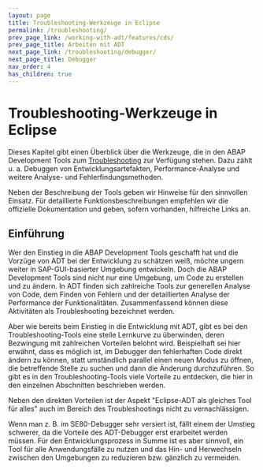 ```yaml
---
layout: page
title: Troubleshooting-Werkzeuge in Eclipse
permalink: /troubleshooting/
prev_page_link: /working-with-adt/features/cds/
prev_page_title: Arbeiten mit ADT
next_page_link: /troubleshooting/debugger/
next_page_title: Debugger
nav_order: 4
has_children: true
---
```


# Troubleshooting-Werkzeuge in Eclipse

Dieses Kapitel gibt einen Überblick über die Werkzeuge, die in den ABAP Development Tools zum [Troubleshooting](https://help.sap.com/docs/ABAP_PLATFORM_NEW/c238d694b825421f940829321ffa326a/4ecc7d3a6e391014adc9fffe4e204223.html) zur Verfügung stehen. Dazu zählt u. a. Debuggen von Entwicklungsartefakten, Performance-Analyse und weitere Analyse- und Fehlerfindungsmethoden.

Neben der Beschreibung der Tools geben wir Hinweise für den sinnvollen Einsatz. Für detaillierte Funktionsbeschreibungen empfehlen wir die offizielle Dokumentation und geben, sofern vorhanden, hilfreiche Links an.

## Einführung

Wer den Einstieg in die ABAP Development Tools geschafft hat und die Vorzüge von ADT bei der Entwicklung zu schätzen weiß, möchte ungern weiter in SAP-GUI-basierter Umgebung entwickeln. Doch die ABAP Development Tools sind nicht nur eine Umgebung, um Code zu erstellen und zu ändern. In ADT finden sich zahlreiche Tools zur generellen Analyse von Code, dem Finden von Fehlern und der detaillierten Analyse der Performance der Funktionalitäten. Zusammenfassend können diese Aktivitäten als Troubleshooting bezeichnet werden.

Aber wie bereits beim Einstieg in die Entwicklung mit ADT, gibt es bei den Troubleshooting-Tools eine steile Lernkurve zu überwinden, deren Bezwingung mit zahlreichen Vorteilen belohnt wird. Beispielhaft sei hier erwähnt, dass es möglich ist, im Debugger den fehlerhaften Code direkt ändern zu können, statt umständlich parallel einen neuen Modus zu öffnen, die betreffende Stelle zu suchen und dann die Änderung durchzuführen. So gibt es in den Troubleshooting-Tools viele Vorteile zu entdecken, die hier in den einzelnen Abschnitten beschrieben werden.

Neben den direkten Vorteilen ist der Aspekt "Eclipse-ADT als gleiches Tool für alles" auch im Bereich des Troubleshootings nicht zu vernachlässigen.

Wenn man z. B. im SE80-Debugger sehr versiert ist, fällt einem der Umstieg schwerer, da die Vorteile des ADT-Debugger erst erarbeitet werden müssen. Für den Entwicklungsprozess in Summe ist es aber sinnvoll, ein Tool für alle Anwendungsfälle zu nutzen und das Hin- und Herwechseln zwischen den Umgebungen zu reduzieren bzw. gänzlich zu vermeiden.
